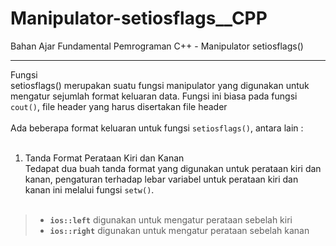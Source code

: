# Manipulator-setiosflags__CPP
Bahan Ajar Fundamental Pemrograman C++ - Manipulator setiosflags()<br>

---

Fungsi <br>setiosflags()</code> merupakan suatu fungsi manipulator yang digunakan untuk mengatur sejumlah format keluaran data.
Fungsi ini biasa pada fungsi <code>cout()</code>, file header yang harus disertakan file header <code><iomanip></code><br><br>
Ada beberapa format keluaran untuk fungsi <code>setiosflags()</code>, antara lain :<br><br>
1. Tanda Format Perataan Kiri dan Kanan<br>
Tedapat dua buah tanda format yang digunakan untuk perataan kiri dan kanan,
pengaturan terhadap lebar variabel untuk perataan kiri dan kanan ini melalui fungsi <code>setw()</code>.<br><br>
> * <code><b>ios::left</b></code> digunakan untuk mengatur perataan sebelah kiri
> * <code><b>ios::right</b></code> digunakan untuk mengatur perataan sebelah kanan
